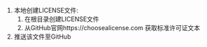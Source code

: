 1. 本地创建LICENSE文件:
	1. 在根目录创建LICENSE文件
	2. 从GitHub官网https://choosealicense.com 获取标准许可证文本
2. 推送该文件至GitHub
